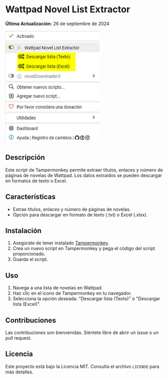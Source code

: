 # Wattpad Novel List Extractor
**Última Actualización:** 26 de septiembre de 2024

![Tampermonkey](https://github.com/wernser412/Wattpad-Novel-List-Extractor/blob/main/GUI.jpg?raw=true)

## Descripción
Este script de Tampermonkey permite extraer títulos, enlaces y número de páginas de novelas de Wattpad. Los datos extraídos se pueden descargar en formatos de texto o Excel.

## Características
- Extrae títulos, enlaces y número de páginas de novelas.
- Opción para descargar en formato de texto (.txt) o Excel (.xlsx).

## Instalación
1. Asegúrate de tener instalado [Tampermonkey](https://www.tampermonkey.net/).
2. Crea un nuevo script en Tampermonkey y pega el código del script proporcionado.
3. Guarda el script.

## Uso
1. Navega a una lista de novelas en Wattpad.
2. Haz clic en el icono de Tampermonkey en tu navegador.
3. Selecciona la opción deseada: "Descargar lista (Texto)" o "Descargar lista (Excel)".

## Contribuciones
Las contribuciones son bienvenidas. Siéntete libre de abrir un issue o un pull request.

## Licencia
Este proyecto está bajo la Licencia MIT. Consulta el archivo `LICENSE` para más detalles.
